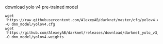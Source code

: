 download yolo v4 pre-trained model
```shell
wget 'https://raw.githubusercontent.com/AlexeyAB/darknet/master/cfg/yolov4.cfg' -O dnn_model/yolov4.cfg
wget 'https://github.com/AlexeyAB/darknet/releases/download/darknet_yolo_v3_optimal/yolov4.weights' -O dnn_model/yolov4.weights
```
